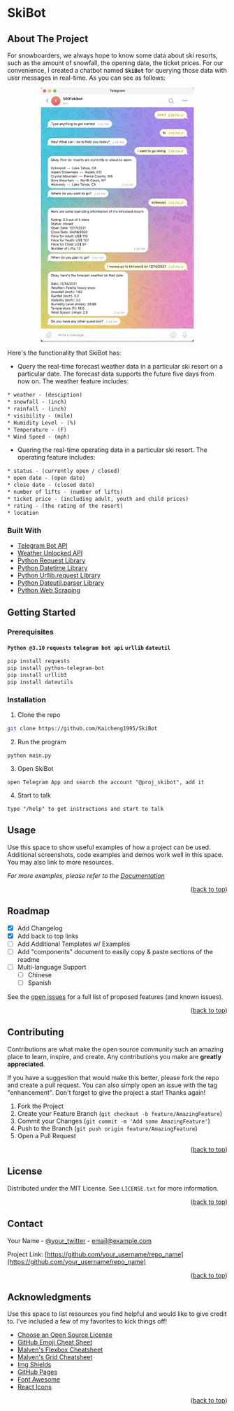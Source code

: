 # SkiBot



<!-- ABOUT THE PROJECT -->
## About The Project

For snowboarders, we always hope to know some data about ski resorts, such as the amount of snowfall, the opening date, the ticket prices.
For our convenience, I created a chatbot named **`SkiBot`** for querying those data with user messages in real-time. As you can see as follows:

<div align=center>
<img src="https://github.com/Kaicheng1995/Best-README-Template/blob/master/Screen%20Shot%202021-12-12%20at%202.06.52%20PM.png" width="350"></div>


Here's the functionality that SkiBot has:
* Query the real-time forecast weather data in a particular ski resort on a particular date. The forecast data supports the future five days from now on. The weather feature includes:
```
* weather - (desciption)
* snowfall - (inch)
* rainfall - (inch)
* visibility - (mile)
* Humidity Level - (%)
* Temperature - (F)
* Wind Speed - (mph)
```
* Quering the real-time operating data in a particular ski resort. The operating feature includes: 
```
* status - (currently open / closed)
* open date - (open date)
* close date - (closed date)
* number of lifts - (number of lifts)
* ticket price - (including adult, youth and child prices)
* rating - (the rating of the resort)
* location
```     



### Built With

* [Telegram Bot API](https://core.telegram.org/bots/api)
* [Weather Unlocked API](https://developer.weatherunlocked.com/documentation/skiresort)
* [Python Request Library](https://docs.python-requests.org/en/latest/)
* [Python Datetime Library](https://docs.python.org/3/library/datetime.html)
* [Python Urllib.request Library](https://docs.python.org/3/library/urllib.request.html)
* [Python Dateutil.parser Library](https://dateutil.readthedocs.io/en/stable/parser.html)
* [Python Web Scraping](https://realpython.com/python-web-scraping-practical-introduction)



<!-- GETTING STARTED -->
## Getting Started
### Prerequisites
**`Python @3.10`** **`requests`** **`telegram bot api`** **`urllib`** **`dateutil`**
```
pip install requests
pip install python-telegram-bot
pip install urllib3
pip install dateutils
```

### Installation

1. Clone the repo
```sh
git clone https://github.com/Kaicheng1995/SkiBot
```
2. Run the program
```
python main.py
```
3. Open SkiBot
```
open Telegram App and search the account "@proj_skibot", add it
```
4. Start to talk
```
type "/help" to get instructions and start to talk
```


<!-- USAGE EXAMPLES -->
## Usage

Use this space to show useful examples of how a project can be used. Additional screenshots, code examples and demos work well in this space. You may also link to more resources.

_For more examples, please refer to the [Documentation](https://example.com)_

<p align="right">(<a href="#top">back to top</a>)</p>



<!-- ROADMAP -->
## Roadmap

- [x] Add Changelog
- [x] Add back to top links
- [ ] Add Additional Templates w/ Examples
- [ ] Add "components" document to easily copy & paste sections of the readme
- [ ] Multi-language Support
    - [ ] Chinese
    - [ ] Spanish

See the [open issues](https://github.com/othneildrew/Best-README-Template/issues) for a full list of proposed features (and known issues).

<p align="right">(<a href="#top">back to top</a>)</p>



<!-- CONTRIBUTING -->
## Contributing

Contributions are what make the open source community such an amazing place to learn, inspire, and create. Any contributions you make are **greatly appreciated**.

If you have a suggestion that would make this better, please fork the repo and create a pull request. You can also simply open an issue with the tag "enhancement".
Don't forget to give the project a star! Thanks again!

1. Fork the Project
2. Create your Feature Branch (`git checkout -b feature/AmazingFeature`)
3. Commit your Changes (`git commit -m 'Add some AmazingFeature'`)
4. Push to the Branch (`git push origin feature/AmazingFeature`)
5. Open a Pull Request

<p align="right">(<a href="#top">back to top</a>)</p>



<!-- LICENSE -->
## License

Distributed under the MIT License. See `LICENSE.txt` for more information.

<p align="right">(<a href="#top">back to top</a>)</p>



<!-- CONTACT -->
## Contact

Your Name - [@your_twitter](https://twitter.com/your_username) - email@example.com

Project Link: [https://github.com/your_username/repo_name](https://github.com/your_username/repo_name)

<p align="right">(<a href="#top">back to top</a>)</p>



<!-- ACKNOWLEDGMENTS -->
## Acknowledgments

Use this space to list resources you find helpful and would like to give credit to. I've included a few of my favorites to kick things off!

* [Choose an Open Source License](https://choosealicense.com)
* [GitHub Emoji Cheat Sheet](https://www.webpagefx.com/tools/emoji-cheat-sheet)
* [Malven's Flexbox Cheatsheet](https://flexbox.malven.co/)
* [Malven's Grid Cheatsheet](https://grid.malven.co/)
* [Img Shields](https://shields.io)
* [GitHub Pages](https://pages.github.com)
* [Font Awesome](https://fontawesome.com)
* [React Icons](https://react-icons.github.io/react-icons/search)

<p align="right">(<a href="#top">back to top</a>)</p>



<!-- MARKDOWN LINKS & IMAGES -->
<!-- https://www.markdownguide.org/basic-syntax/#reference-style-links -->
[contributors-shield]: https://img.shields.io/github/contributors/othneildrew/Best-README-Template.svg?style=for-the-badge
[contributors-url]: https://github.com/othneildrew/Best-README-Template/graphs/contributors
[forks-shield]: https://img.shields.io/github/forks/othneildrew/Best-README-Template.svg?style=for-the-badge
[forks-url]: https://github.com/othneildrew/Best-README-Template/network/members
[stars-shield]: https://img.shields.io/github/stars/othneildrew/Best-README-Template.svg?style=for-the-badge
[stars-url]: https://github.com/othneildrew/Best-README-Template/stargazers
[issues-shield]: https://img.shields.io/github/issues/othneildrew/Best-README-Template.svg?style=for-the-badge
[issues-url]: https://github.com/othneildrew/Best-README-Template/issues
[license-shield]: https://img.shields.io/github/license/othneildrew/Best-README-Template.svg?style=for-the-badge
[license-url]: https://github.com/othneildrew/Best-README-Template/blob/master/LICENSE.txt
[linkedin-shield]: https://img.shields.io/badge/-LinkedIn-black.svg?style=for-the-badge&logo=linkedin&colorB=555
[linkedin-url]: https://linkedin.com/in/othneildrew
[product-screenshot]: images/screenshot.png
